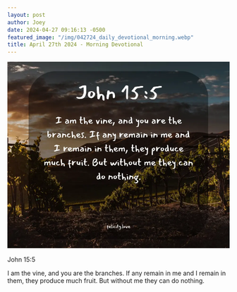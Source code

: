 ```yaml
---
layout: post
author: Joey
date: 2024-04-27 09:16:13 -0500
featured_image: "/img/042724_daily_devotional_morning.webp"
title: April 27th 2024 - Morning Devotional
---
```


[![April 27th 2024 - Morning Devotional](/img/042724_daily_devotional_morning.webp)](/img/042724_daily_devotional_morning.webp)

John 15:5

I am the vine, and you are the branches. If any remain in me and I remain in them, they produce much fruit. But without me they can do nothing.